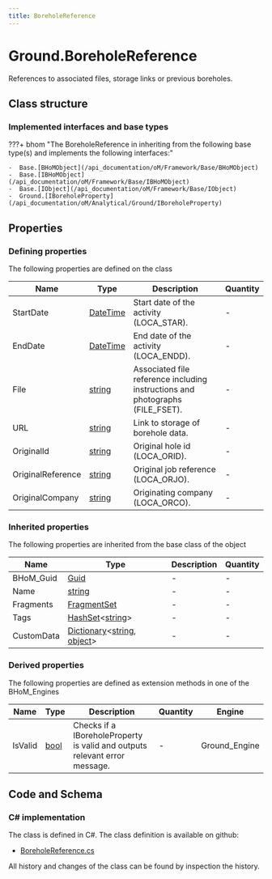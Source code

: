 ```yaml
---
title: BoreholeReference
---
```


# Ground.BoreholeReference

References to associated files, storage links or previous boreholes.

## Class structure

### Implemented interfaces and base types

???+ bhom "The BoreholeReference in inheriting from the following base type(s) and implements the following interfaces:"

    -  Base.[BHoMObject](/api_documentation/oM/Framework/Base/BHoMObject)
    -  Base.[IBHoMObject](/api_documentation/oM/Framework/Base/IBHoMObject)
    -  Base.[IObject](/api_documentation/oM/Framework/Base/IObject)
    -  Ground.[IBoreholeProperty](/api_documentation/oM/Analytical/Ground/IBoreholeProperty)


## Properties



### Defining properties

The following properties are defined on the class

| Name             | Type             | Description      | Quantity         |
|------------------|------------------|------------------|------------------|
| StartDate | [DateTime](https://learn.microsoft.com/en-us/dotnet/api/System.DateTime?view=netstandard-2.0) | Start date of the activity (LOCA_STAR). | - |
| EndDate | [DateTime](https://learn.microsoft.com/en-us/dotnet/api/System.DateTime?view=netstandard-2.0) | End date of the activity (LOCA_ENDD). | - |
| File | [string](https://learn.microsoft.com/en-us/dotnet/api/System.String?view=netstandard-2.0) | Associated file reference including instructions and photographs (FILE_FSET). | - |
| URL | [string](https://learn.microsoft.com/en-us/dotnet/api/System.String?view=netstandard-2.0) | Link to storage of borehole data. | - |
| OriginalId | [string](https://learn.microsoft.com/en-us/dotnet/api/System.String?view=netstandard-2.0) | Original hole id (LOCA_ORID). | - |
| OriginalReference | [string](https://learn.microsoft.com/en-us/dotnet/api/System.String?view=netstandard-2.0) | Original job reference (LOCA_ORJO). | - |
| OriginalCompany | [string](https://learn.microsoft.com/en-us/dotnet/api/System.String?view=netstandard-2.0) | Originating company (LOCA_ORCO). | - |


### Inherited properties
The following properties are inherited from the base class of the object

| Name             | Type             | Description      | Quantity         |
|------------------|------------------|------------------|------------------|
| BHoM_Guid | [Guid](https://learn.microsoft.com/en-us/dotnet/api/System.Guid?view=netstandard-2.0) | - | - |
| Name | [string](https://learn.microsoft.com/en-us/dotnet/api/System.String?view=netstandard-2.0) | - | - |
| Fragments | [FragmentSet](/api_documentation/oM/Framework/Base/FragmentSet) | - | - |
| Tags | [HashSet](https://learn.microsoft.com/en-us/dotnet/api/System.Collections.Generic.HashSet-1?view=netstandard-2.0)&lt;[string](https://learn.microsoft.com/en-us/dotnet/api/System.String?view=netstandard-2.0)&gt; | - | - |
| CustomData | [Dictionary](https://learn.microsoft.com/en-us/dotnet/api/System.Collections.Generic.Dictionary-2?view=netstandard-2.0)&lt;[string](https://learn.microsoft.com/en-us/dotnet/api/System.String?view=netstandard-2.0), [object](https://learn.microsoft.com/en-us/dotnet/api/System.Object?view=netstandard-2.0)&gt; | - | - |


### Derived properties

The following properties are defined as extension methods in one of the BHoM_Engines

| Name             | Type             | Description      | Quantity         | Engine           |
|------------------|------------------|------------------|------------------|------------------|
| IsValid | [bool](https://learn.microsoft.com/en-us/dotnet/api/System.Boolean?view=netstandard-2.0) | Checks if a IBoreholeProperty is valid and outputs relevant error message. | - | Ground_Engine |


## Code and Schema

### C# implementation

The class is defined in C#. The class definition is available on github:

- [BoreholeReference.cs](https://github.com/BHoM/BHoM/blob/develop/Ground_oM/BoreholeProperties/BoreholeReference.cs)

All history and changes of the class can be found by inspection the history.
